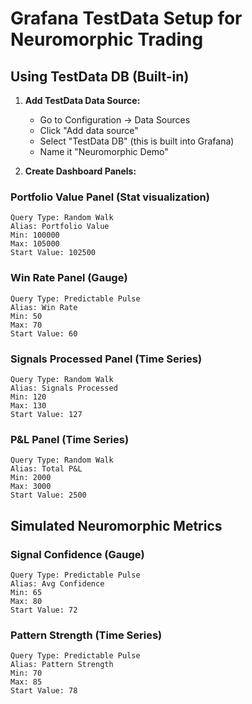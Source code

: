 # Grafana TestData Setup for Neuromorphic Trading

## Using TestData DB (Built-in)

1. **Add TestData Data Source:**
   - Go to Configuration → Data Sources
   - Click "Add data source"
   - Select "TestData DB" (this is built into Grafana)
   - Name it "Neuromorphic Demo"

2. **Create Dashboard Panels:**

### Portfolio Value Panel (Stat visualization)
```
Query Type: Random Walk
Alias: Portfolio Value
Min: 100000
Max: 105000
Start Value: 102500
```

### Win Rate Panel (Gauge)
```
Query Type: Predictable Pulse
Alias: Win Rate
Min: 50
Max: 70
Start Value: 60
```

### Signals Processed Panel (Time Series)
```
Query Type: Random Walk
Alias: Signals Processed
Min: 120
Max: 130
Start Value: 127
```

### P&L Panel (Time Series)
```
Query Type: Random Walk
Alias: Total P&L
Min: 2000
Max: 3000
Start Value: 2500
```

## Simulated Neuromorphic Metrics

### Signal Confidence (Gauge)
```
Query Type: Predictable Pulse
Alias: Avg Confidence
Min: 65
Max: 80
Start Value: 72
```

### Pattern Strength (Time Series)
```
Query Type: Predictable Pulse
Alias: Pattern Strength
Min: 70
Max: 85
Start Value: 78
```